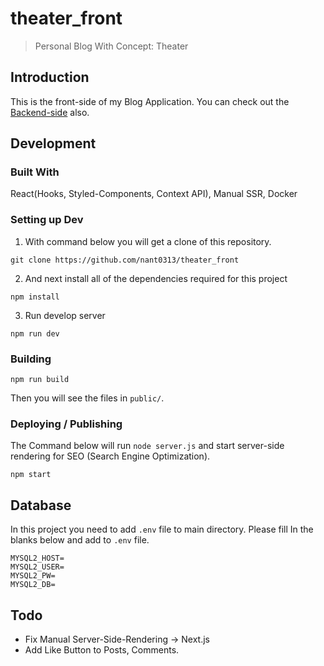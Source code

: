 # theater_front

> Personal Blog With Concept: Theater

## Introduction

This is the front-side of my Blog Application.
You can check out the [Backend-side](https://github.com/nant0313/theater_back) also. 
  
## Development

### Built With

React(Hooks, Styled-Components, Context API), Manual SSR, Docker

### Setting up Dev

1. With command below you will get a clone of this repository.

```shell
git clone https://github.com/nant0313/theater_front
```

2. And next install all of the dependencies required for this project

```shell
npm install
```

3. Run develop server

```shell
npm run dev
```



### Building 

```shell
npm run build
```

Then you will see the files in `public/`.



### Deploying / Publishing

The Command below will run `node server.js` and start server-side rendering for SEO (Search Engine Optimization).

```shell
npm start
```



## Database

In this project you need to add `.env` file to main directory.
Please fill In the blanks below and add to `.env` file.

```
MYSQL2_HOST=
MYSQL2_USER=
MYSQL2_PW=
MYSQL2_DB=
```



## Todo

- Fix Manual Server-Side-Rendering -> Next.js  
- Add Like Button to Posts, Comments.
